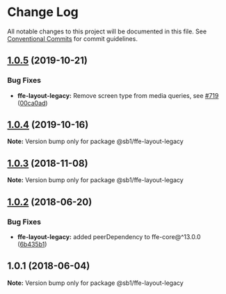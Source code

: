# Change Log

All notable changes to this project will be documented in this file.
See [Conventional Commits](https://conventionalcommits.org) for commit guidelines.

## [1.0.5](https://github.com/SpareBank1/designsystem/compare/@sb1/ffe-layout-legacy@1.0.4...@sb1/ffe-layout-legacy@1.0.5) (2019-10-21)

### Bug Fixes

-   **ffe-layout-legacy:** Remove screen type from media queries, see [#719](https://github.com/SpareBank1/designsystem/issues/719) ([00ca0ad](https://github.com/SpareBank1/designsystem/commit/00ca0adb15a7fb4e8d61776633e4e8b8e63014d3))

## [1.0.4](https://github.com/SpareBank1/designsystem/compare/@sb1/ffe-layout-legacy@1.0.3...@sb1/ffe-layout-legacy@1.0.4) (2019-10-16)

**Note:** Version bump only for package @sb1/ffe-layout-legacy

## [1.0.3](https://github.com/SpareBank1/designsystem/compare/@sb1/ffe-layout-legacy@1.0.2...@sb1/ffe-layout-legacy@1.0.3) (2018-11-08)

**Note:** Version bump only for package @sb1/ffe-layout-legacy

<a name="1.0.2"></a>

## [1.0.2](https://github.com/SpareBank1/designsystem/compare/@sb1/ffe-layout-legacy@1.0.1...@sb1/ffe-layout-legacy@1.0.2) (2018-06-20)

### Bug Fixes

-   **ffe-layout-legacy:** added peerDependency to ffe-core@^13.0.0 ([6b435b1](https://github.com/SpareBank1/designsystem/commit/6b435b1))

<a name="1.0.1"></a>

## 1.0.1 (2018-06-04)

**Note:** Version bump only for package @sb1/ffe-layout-legacy
